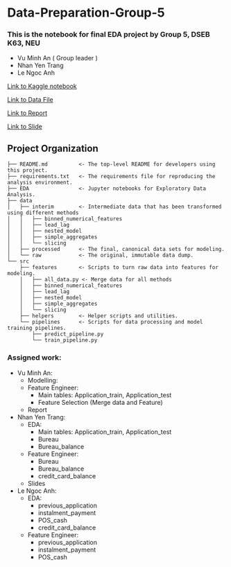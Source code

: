 # Data-Preparation-Group-5

### This is the notebook for final EDA project by Group 5, DSEB K63, NEU
  
  * Vu Minh An ( Group leader )
  * Nhan Yen Trang
  * Le Ngoc Anh
  
  [Link to Kaggle notebook](https://www.kaggle.com/code/vuxminhan/home-credit-risk-project-final)

  [Link to Data File](https://drive.google.com/drive/folders/1CPOJGypsMPJE9vf6qe8UIDEi4JaIm__m?usp=sharing)

  [Link to Report](https://docs.google.com/document/d/18R21mAvv06bSUkkNcD8dnkoOMuYpm_5JIm3BxF-tPKc/edit?usp=sharing)
  
  [Link to Slide](https://www.canva.com/design/DAF3Ajr887k/vdd1MevYZenh68JN2iCk4g/edit?utm_content=DAF3Ajr887k&utm_campaign=designshare&utm_medium=link2&utm_source=sharebutton)
  
Project Organization
------------
    ├── README.md          <- The top-level README for developers using this project.
    ├── requirements.txt   <- The requirements file for reproducing the analysis environment.
    ├── EDA                <- Jupyter notebooks for Exploratory Data Analysis.
    ├── data
    │   ├── interim        <- Intermediate data that has been transformed using different methods
    │   │   ├── binned_numerical_features
    │   │   ├── lead_lag
    │   │   ├── nested_model
    │   │   ├── simple_aggregates
    │   │   └── slicing
    │   ├── processed      <- The final, canonical data sets for modeling.
    │   └── raw            <- The original, immutable data dump.
    └── src
        ├── features       <- Scripts to turn raw data into features for modeling.
        │   ├── all_data.py <- Merge data for all methods
        │   ├── binned_numerical_features
        │   ├── lead_lag
        │   ├── nested_model
        │   ├── simple_aggregates
        │   └── slicing
        ├── helpers        <- Helper scripts and utilities.
        └── pipelines      <- Scripts for data processing and model training pipelines.
            ├── predict_pipeline.py
            └── train_pipeline.py

  ### Assigned work:
  * Vu Minh An: 
    - Modelling:<br /> 
    - Feature Engineer: <br />
      * Main tables: Application_train, Application_test
      * Feature Selection (Merge data and Feature)
    - Report
  * Nhan Yen Trang:
    - EDA:<br />
      * Main tables: Application_train, Application_test
      * Bureau
      * Bureau_balance
    - Feature Engineer: <br />
       * Bureau
       * Bureau_balance
       * credit_card_balance
    - Slides
  * Le Ngoc Anh:
    - EDA:<br />
      * previous_application
      * instalment_payment
      * POS_cash
      * credit_card_balance
    - Feature Engineer: <br />
      * previous_application
      * instalment_payment
      * POS_cash
